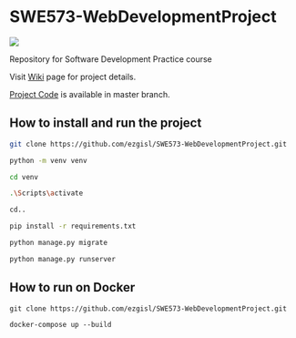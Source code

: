 # SWE573-WebDevelopmentProject
![](https://github.com/ezgisl/SWE573-WebDevelopmentProject/blob/main/images/logo.png)

Repository for Software Development Practice course

Visit [Wiki](https://github.com/ezgisl/SWE573-WebDevelopmentProject/wiki) page for project details.

[Project Code](https://github.com/ezgisl/SWE573-WebDevelopmentProject/tree/master) is available in master branch.

## How to install and run the project

```bash
git clone https://github.com/ezgisl/SWE573-WebDevelopmentProject.git

python -m venv venv

cd venv

.\Scripts\activate

cd..

pip install -r requirements.txt

python manage.py migrate

python manage.py runserver
```
## How to run on Docker

```
git clone https://github.com/ezgisl/SWE573-WebDevelopmentProject.git

docker-compose up --build
```
